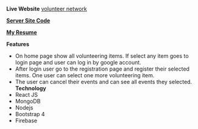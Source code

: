 **Live Website** [volunteer network](https://volunteernetwork-74cf1.web.app/)

[**Server Site Code**](https://github.com/nanditamandal/volunteer-network-server)

[**My Resume**](https://drive.google.com/file/d/1SKPtRZH-LAxhCUD_dSV-vZYMkoYyDo1U/view?usp=sharing)

**Features**
-	On home page show all volunteering items. If select any item goes to login page and user can log in by google account. 
-	After login user go to the registration page and register their selected items. One user can select one more volunteering item. 
-	The user can cancel their events and can see all events they selected. 
**Technology**
- React JS
- MongoDB
- Nodejs
- Bootstrap 4
- Firebase 

 



